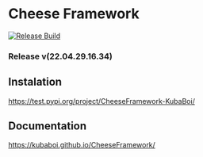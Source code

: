 # Cheese Framework

[![Release Build](https://github.com/KubaBoi/CheeseFramework/actions/workflows/realeaseDate.yml/badge.svg?branch=main)](https://github.com/KubaBoi/CheeseFramework/actions/workflows/realeaseDate.yml)

### Release v(22.04.29.16.34)

## Instalation

https://test.pypi.org/project/CheeseFramework-KubaBoi/

## Documentation

https://kubaboi.github.io/CheeseFramework/